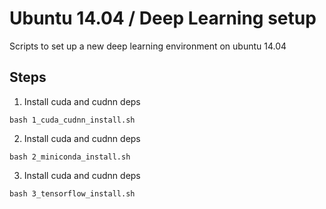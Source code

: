 # Ubuntu 14.04 / Deep Learning setup    

Scripts to set up a new deep learning environment on ubuntu 14.04    

## Steps   
1. Install cuda and cudnn deps    
```
bash 1_cuda_cudnn_install.sh
```    

2. Install cuda and cudnn deps    
```
bash 2_miniconda_install.sh
```    

3. Install cuda and cudnn deps    
```
bash 3_tensorflow_install.sh
```    
